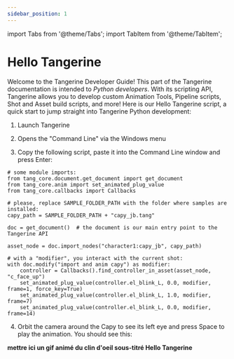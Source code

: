 ```yaml
---
sidebar_position: 1
---
```

import Tabs from '@theme/Tabs';
import TabItem from '@theme/TabItem';

# Hello Tangerine

Welcome to the Tangerine Developer Guide! This part of the Tangerine documentation is intended to *Python developers*. With its scripting API, Tangerine allows you to develop custom Animation Tools, Pipeline scripts, Shot and Asset build scripts, and more! Here is our Hello Tangerine script, a quick start to jump straight into Tangerine Python development:

1. Launch Tangerine

2. Opens the "Command Line" via the Windows menu

3. Copy the following script, paste it into the Command Line window and press Enter:
```
# some module imports:
from tang_core.document.get_document import get_document
from tang_core.anim import set_animated_plug_value
from tang_core.callbacks import Callbacks

# please, replace SAMPLE_FOLDER_PATH with the folder where samples are installed:
capy_path = SAMPLE_FOLDER_PATH + "capy_jb.tang"

doc = get_document()  # the document is our main entry point to the Tangerine API

asset_node = doc.import_nodes("character1:capy_jb", capy_path)  

# with a "modifier", you interact with the current shot:
with doc.modify("import and anim capy") as modifier:
    controller = Callbacks().find_controller_in_asset(asset_node, "c_face_up")
    set_animated_plug_value(controller.el_blink_L, 0.0, modifier, frame=1, force_key=True)
    set_animated_plug_value(controller.el_blink_L, 1.0, modifier, frame=7)
    set_animated_plug_value(controller.el_blink_L, 0.0, modifier, frame=14)
```

4. Orbit the camera around the Capy to see its left eye and press Space to play the animation. You should see this:

**mettre ici un gif animé du clin d'oeil sous-titré Hello Tangerine**
